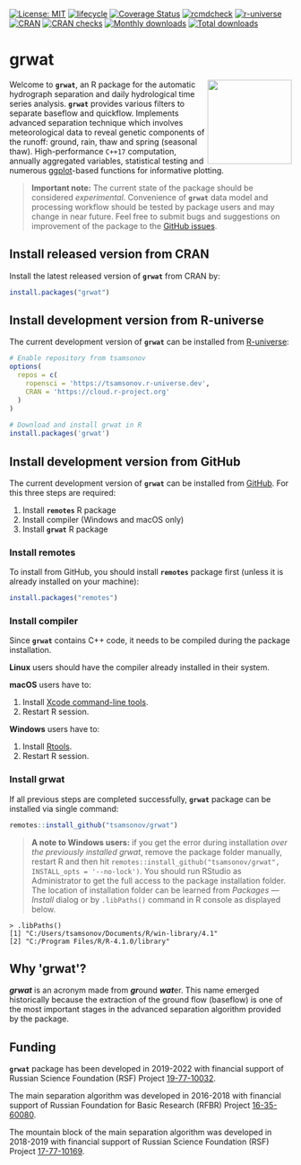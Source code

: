 [![License: MIT](https://img.shields.io/badge/License-MIT-brightgreen.svg?style=flat)](https://opensource.org/license/mit/)
[![lifecycle](https://img.shields.io/badge/lifecycle-experimental-yellow.svg)](https://lifecycle.r-lib.org/articles/stages.html#experimental)
[![Coverage Status](https://img.shields.io/codecov/c/github/tsamsonov/grwat/main.svg)](https://app.codecov.io/github/tsamsonov/grwat?branch=main)
[![rcmdcheck](https://github.com/tsamsonov/grwat/actions/workflows/R-CMD-check.yaml/badge.svg?branch=main)](https://github.com/tsamsonov/grwat/actions/workflows/R-CMD-check.yaml)
[![r-universe](https://tsamsonov.r-universe.dev/badges/grwat)](https://tsamsonov.r-universe.dev/grwat/)
[![CRAN](https://www.r-pkg.org/badges/version/grwat)](https://cran.r-project.org/package=grwat)
[![CRAN checks](https://badges.cranchecks.info/worst/grwat.svg)](https://cran.r-project.org/web/checks/check_results_grwat.html)
[![Monthly downloads](https://cranlogs.r-pkg.org/badges/grwat?color=brightgreen)](https://www.r-pkg.org/pkg/grwat)
[![Total downloads](https://cranlogs.r-pkg.org/badges/grand-total/grwat)](https://cran.r-project.org/package=grwat)

# grwat

<img src="https://raw.githubusercontent.com/tsamsonov/grwat/master/vignettes/grwat_logo.svg" align="right" alt="" width="150" />

Welcome to __`grwat`__, an R package for the automatic hydrograph separation and daily hydrological time series analysis. __`grwat`__ provides various filters to separate baseflow and quickflow. Implements advanced separation technique which involves meteorological data to reveal genetic components of the runoff: ground, rain, thaw and spring (seasonal thaw). High-performance `C++17` computation, annually aggregated variables, statistical testing and numerous [ggplot](https://ggplot2.tidyverse.org)-based functions for informative plotting.

> __Important note:__ The current state of the package should be considered _experimental_. Convenience of __`grwat`__ data model and processing workflow should be tested by package users and may change in near future. Feel free to submit bugs and suggestions on improvement of the package to the [GitHub issues](https://github.com/tsamsonov/grwat/issues).

## Install released version from CRAN

Install the latest released version of __`grwat`__ from CRAN by:

```r
install.packages("grwat")
```

## Install development version from R-universe

The current development version of __`grwat`__ can be installed from [R-universe](https://tsamsonov.r-universe.dev/ui#package:grwat):

```r
# Enable repository from tsamsonov
options(
  repos = c(
    ropensci = 'https://tsamsonov.r-universe.dev',
    CRAN = 'https://cloud.r-project.org'
  )
)
  
# Download and install grwat in R
install.packages('grwat')
```

## Install development version from GitHub

The current development version of __`grwat`__ can be installed from [GitHub](https://github.com/tsamsonov/grwat/). For this three steps are required:

1. Install __`remotes`__ R package
2. Install compiler (Windows and macOS only)
3. Install __`grwat`__ R package

### Install remotes 

To install from GitHub, you should install __`remotes`__ package first (unless it is already installed on your machine):

```r
install.packages("remotes")
```

### Install compiler

Since __`grwat`__ contains C++ code, it needs to be compiled during the package installation. 

__Linux__ users should have the compiler already installed in their system. 

__macOS__ users have to:

1. Install [Xcode command-line tools](https://developer.apple.com/xcode/resources/).
2. Restart R session.

__Windows__ users have to:

1. Install [Rtools](https://cran.r-project.org/bin/windows/Rtools/).
2. Restart R session.

### Install grwat

If all previous steps are completed successfully, __`grwat`__ package can be installed via single command:
```r
remotes::install_github("tsamsonov/grwat")
```

> __A note to Windows users:__ if you get the error during installation _over the previously installed grwat_, remove the package folder manually, restart R and then hit `remotes::install_github("tsamsonov/grwat", INSTALL_opts = '--no-lock')`. You should run RStudio as Administrator to get the full access to the package installation folder. The location of installation folder can be learned from _Packages — Install_ dialog or by `.libPaths()` command in R console as displayed below.

```
> .libPaths()
[1] "C:/Users/tsamsonov/Documents/R/win-library/4.1"
[2] "C:/Program Files/R/R-4.1.0/library" 
```

## Why 'grwat'?

___grwat___ is an acronym made from <b><i>gr</i></b>ound <b><i>wat</i></b>er. This name emerged historically because the extraction of the ground flow (baseflow) is one of the most important stages in the advanced separation algorithm provided by the package.

## Funding

__`grwat`__ package has been developed in 2019-2022 with financial support of Russian Science Foundation (RSF) Project [19-77-10032](https://rscf.ru/upload/iblock/329/3294f294b9a3a424e3044797a0e6bd6f.pdf).

The main separation algorithm was developed in 2016-2018 with financial support of Russian Foundation for Basic Research (RFBR) Project [16-35-60080](https://www.rfbr.ru/rffi/ru/project_search/o_2031785).

The mountain block of the main separation algorithm was developed in 2018-2019 with financial support of Russian Science Foundation (RSF) Project [17-77-10169](https://rscf.ru/sites/default/files/docfiles/ONG_2017.pdf).

